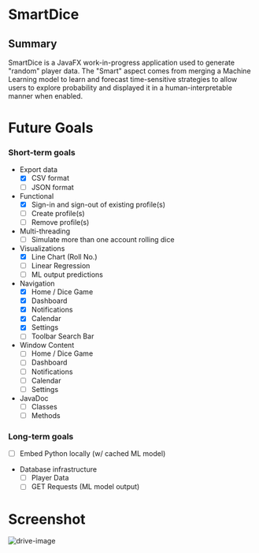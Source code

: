 # SmartDice

## Summary
SmartDice is a JavaFX work-in-progress application used to generate "random" player data. The "Smart" aspect comes from merging a Machine Learning model to learn and forecast time-sensitive strategies to allow users to explore probability and displayed it in a human-interpretable manner when enabled.
 
# Future Goals
### Short-term goals
- Export data
   - [x] CSV format
   - [ ] JSON format
- Functional
   - [x] Sign-in and sign-out of existing profile(s)
   - [ ] Create profile(s)
   - [ ] Remove profile(s)
- Multi-threading
   - [ ] Simulate more than one account rolling dice
- Visualizations
   - [x] Line Chart (Roll No.)
   - [ ] Linear Regression
   - [ ] ML output predictions
- Navigation
   - [x] Home / Dice Game
   - [x] Dashboard
   - [x] Notifications
   - [x] Calendar
   - [x] Settings
   - [ ] Toolbar Search Bar
- Window Content
   - [ ] Home / Dice Game
   - [ ] Dashboard
   - [ ] Notifications
   - [ ] Calendar
   - [ ] Settings
- JavaDoc
   - [ ] Classes
   - [ ] Methods

### Long-term goals
- [ ] Embed Python locally (w/ cached ML model)
- Database infrastructure
   - [ ] Player Data
   - [ ] GET Requests (ML model output) 

# Screenshot
![drive-image](https://drive.google.com/uc?export=view&id=1IR4xdNNL6ltOyGkCots2JP0USK5riyrW)
